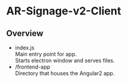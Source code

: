 # AR-Signage-v2-Client

## Overview
- index.js  
    Main entry point for app.  
    Starts electron window and serves files.
- /frontend-app  
    Directory that houses the Angular2 app.